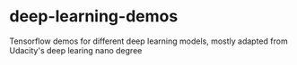 # deep-learning-demos
Tensorflow demos for different deep learning models, mostly adapted from Udacity's deep learing nano degree
